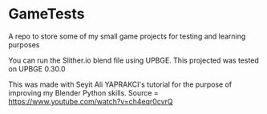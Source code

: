 # GameTests
A repo to store some of my small game projects for testing and learning purposes

You can run the Slither.io blend file using UPBGE. This projected was tested on UPBGE 0.30.0

This was made with Seyit Ali YAPRAKCI's tutorial for the purpose of improving my Blender Python skills. Source = https://www.youtube.com/watch?v=ch4eqr0cvrQ
